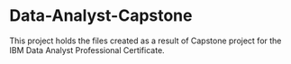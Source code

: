 # Data-Analyst-Capstone
This project holds the files created as a result of Capstone project for the IBM Data Analyst Professional Certificate.
